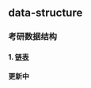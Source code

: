 ## data-structure
### 考研数据结构
#### 1. [链表](https://github.com/Voyager-One/data-structure/tree/master/List)
**更新中**
